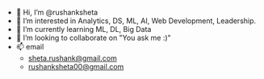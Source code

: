 - 👋 Hi, I’m @rushanksheta
- 👀 I’m interested in Analytics, DS, ML, AI, Web Development, Leadership.
- 🌱 I’m currently learning ML, DL, Big Data
- 💞️ I’m looking to collaborate on "You ask me :)" 
- 📫 email
   - [sheta.rushank@gmail.com](mailto:sheta.rushank@gmail.com)
   - [rushanksheta00@gmail.com](mailto:rushanksheta00@gmail.com)

<!---
rushanksheta/rushanksheta is a ✨ special ✨ repository because its `README.md` (this file) appears on your GitHub profile.
You can click the Preview link to take a look at your changes.
--->
